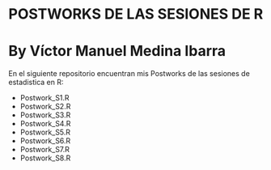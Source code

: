# POSTWORKS DE LAS SESIONES DE R
# By Víctor Manuel Medina Ibarra
En el siguiente repositorio encuentran mis Postworks de las sesiones de estadistica en R:

- Postwork_S1.R
- Postwork_S2.R
- Postwork_S3.R
- Postwork_S4.R
- Postwork_S5.R
- Postwork_S6.R
- Postwork_S7.R
- Postwork_S8.R
